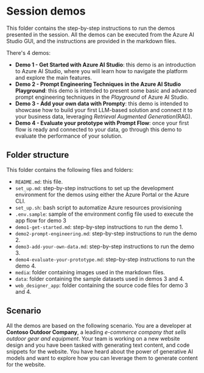 # Session demos

This folder contains the step-by-step instructions to run the demos presented in the session. All the demos can be executed from the Azure AI Studio GUI, and the instructions are provided in the markdown files.

There's 4 demos:

- **Demo 1 - Get Started with Azure AI Studio**: this demo is an introduction to Azure AI Studio, where you will learn how to navigate the platform and explore the main features.
- **Demo 2 - Prompt Engineering Techniques in the Azure AI Studio Playground**: this demo is intended to present some basic and advanced prompt engineering techniques in the *Playground* of Azure AI Studio.
- **Demo 3 - Add your own data with Prompty**: this demo is intended to showcase how to build your first LLM-based solution and connect it to your business data, leveraging *Retrieval Augmented Generation*(RAG).
- **Demo 4 - Evaluate your prototype with Prompt Flow**: once your first flow is ready and connected to your data, go through this demo to evaluate the performance of your solution.

## Folder structure

This folder contains the following files and folders:

- `README.md`: this file.
- `set_up.md`: step-by-step instructions to set up the development environment for the demos using either the Azure Portal or the Azure CLI.
- `set_up.sh`: bash script to automatize Azure resources provisioning
- `.env.sample`: sample of the environment config file used to execute the app flow for demo 3 
- `demo1-get-started.md`: step-by-step instructions to run the demo 1.
- `demo2-prompt-engineering.md`: step-by-step instructions to run the demo 2.
- `demo3-add-your-own-data.md`: step-by-step instructions to run the demo 3.
- `demo4-evaluate-your-prototype.md`: step-by-step instructions to run the demo 4.
- `media`: folder containing images used in the markdown files.
- `data`: folder containing the sample datasets used in demos 3 and 4.
- `web_designer_app`: folder containing the source code files for demo 3 and 4. 

## Scenario

All the demos are based on the following scenario.
You are a developer at **Contoso Outdoor Company**, a leading *e-commerce company that sells outdoor gear and equipment*. Your team is working on a new website design and you have been tasked with generating text content, and code snippets for the website. You have heard about the power of generative AI models and want to explore how you can leverage them to generate content for the website.
